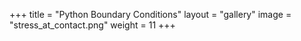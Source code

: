 +++
title = "Python Boundary Conditions"
layout = "gallery"
image = "stress_at_contact.png"
weight = 11
+++
